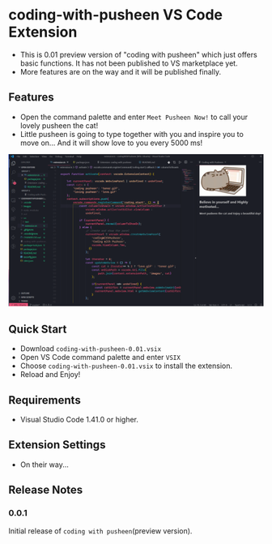 # coding-with-pusheen VS Code Extension

- This is 0.01 preview version of "coding with pusheen" which just offers basic functions. It has not been published to VS marketplace yet.
- More features are on the way and it will be published finally.

## Features

- Open the command palette and enter `Meet Pusheen Now!` to call your lovely pusheen the cat!
- Little pusheen is going to type together with you and inspire you to move on... And it will show love to you every 5000 ms!

![feature](demo.png)

## Quick Start

- Download `coding-with-pusheen-0.01.vsix`
- Open VS Code command palette and enter `VSIX`
- Choose `coding-with-pusheen-0.01.vsix` to install the extension.
- Reload and Enjoy!

## Requirements

- Visual Studio Code 1.41.0 or higher.

## Extension Settings

- On their way...

## Release Notes

### 0.0.1

Initial release of `coding with pusheen`(preview version).

